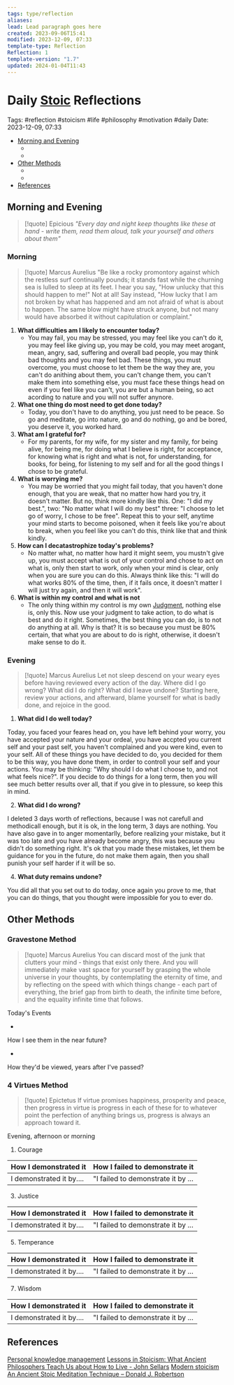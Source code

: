 ```yaml
---
tags: type/reflection
aliases: 
lead: Lead paragraph goes here
created: 2023-09-06T15:41
modified: 2023-12-09, 07:33
template-type: Reflection
Reflection: 1
template-version: "1.7"
updated: 2024-01-04T11:43
---
```



# Daily [Stoic](../SLIP-BOX/Stoicism.md) Reflections

Tags:  #reflection #stoicism #life #philosophy #motivation #daily 
Date: 2023-12-09, 07:33

- [Morning and Evening](#Morning%20and%20Evening)
	- [](#Morning%20and%20Evening#Morning%20and%20Evening#Morning|Morning)
	- [](#Morning%20and%20Evening#Morning%20and%20Evening#Evening|Evening)
- [Other Methods](#Other%20Methods)
	- [](#Other%20Methods#Other%20Methods#Gravestone%20Method|Gravestone%20Method)
	- [](#Other%20Methods#Other%20Methods#4%20Virtues%20Method|4%20Virtues%20Method)
- [References](#References)


## Morning and Evening

> [!quote] Epicious 
> _"Every day and night keep thoughts like these at hand - write them, read them aloud, talk your yourself and others about them"_

### Morning

> [!quote] Marcus Aurelius
> "Be like a rocky promontory against which the restless surf continually pounds; it stands fast while the churning sea is lulled to sleep at its feet. I hear you say, "How unlucky that this should happen to me!" Not at all! Say instead, "How lucky that I am not broken by what has happened and am not afraid of what is about to happen. The same blow might have struck anyone, but not many would have absorbed it without capitulation or complaint."

1. **What difficulties am I likely to encounter today?**
	-  You may fail, you may be stressed, you may feel like you can't do it, you may feel like giving up, you may be cold, you may meet arogant, mean, angry, sad, suffering and overall bad people, you may think bad thoughts and you may feel bad. These things, you must overcome, you must choose to let them be the way they are, you can't do anithing about them, you can't change them, you can't make them into something else, you must face these things head on even if you feel like you can't, you are but a human being, so act acording to nature and you will not suffer anynore. 
2. **What one thing do most need to get done today?**
	- Today, you don't have to do anything, you just need to be peace. So go and meditate, go into nature, go and do nothing, go and be bored, you deserve it, you worked hard.
1. **What am I grateful for?**
	- For my parents, for my wife, for my sister and my family, for being alive, for being me, for doing what I believe is right, for acceptance, for knowing what is right and what is not, for understanding, for books, for being, for listening to my self and for all the good things I chose to be grateful. 
2. **What is worrying me?**
	- You may be worried that you might fail today, that you haven't done enough, that you are weak, that no matter how hard you try, it doesn't matter. But no, think more kindly like this. One: "I did my best.", two: "No matter what I will do my best" three: "I choose to let go of worry, I chose to be free". Repeat this to your self, anytime your mind starts to become poisoned, when it feels like you're about to break, when you feel like you can't do this, think like that and think kindly.
3. **How can I decatastrophize today's problems?**
	- No matter what, no matter how hard it might seem, you mustn't give up, you must accept what is out of your control and chose to act on what is, only then start to work, only when your mind is clear, only when you are sure you can do this. Always think like this: "I will do what works 80% of the time, then, if it fails once, it doesn't matter I will just try again, and then it will work".
4. **What is within my control and what is not**
	- The only thing within my control is my own [Judgment](../SLIP-BOX/Control%20Over%20Judgment.md), nothing else is, only this. Now use your judgment to take action, to do what is best and do it right. Sometimes, the best thing you can do, is to not do anything at all. Why is that? It is so because you must be 80% certain, that what you are about to do is right, otherwise, it doesn't make sense to do it.

### Evening

> [!quote] Marcus Aurelius
> Let not sleep descend on your weary eyes before having reviewed every action of the day. Where did I go wrong? What did I do right? What did I leave undone? Starting here, review your actions, and afterward, blame yourself for what is badly done, and rejoice in the good.

1. **What did I do well today?**

Today, you faced your feares head on, you have left behind your worry, you have accepted your nature and your ordeal, you have accpted you current self and your past self, you haven't complained and you were kind, even to your self. All of these things you have decided to do, you decided for them to be this way, you have done them, in order to controll your self and your actions. You may be thinking: "Why should I do what I choose to, and not what feels nice?". If you decide to do things for a long term, then you will see much better results over all, that if you give in to plessure, so keep this in mind.

2. **What did I do wrong?**

I deleted 3 days worth of reflections, because I was not carefull and methodicall enough, but it is ok, in the long term, 3 days are nothing. You have also gave in to anger momentarlly, before realizing your mistake, but it was too late and you have already become angry, this was because you didn't do something right. It's ok that you made these mistakes, let them be guidance for you in the future, do not make them again, then you shall punish your self harder if it will be so.

4. **What duty remains undone?**

You did all that you set out to do today, once again you prove to me, that you can do things, that you thought were impossible for you to ever do.

## Other Methods

### Gravestone Method

> [!quote] Marcus Aurelius
> You can discard most of the junk that clutters your mind - things that exist only there. And you will immediately make vast space for yourself by grasping the whole universe in your thoughts, by contemplating the eternity of time, and by reflecting on the speed with which things change - each part of everything, the brief gap from birth to death, the infinite time before, and the equality infinite time that follows. 

Today's Events 

-

How I see them in the near future? 

-

How they'd be viewed, years after I've passed?

### 4 Virtues Method

> [!quote] Epictetus 
> If virtue promises happiness, prosperity and peace, then progress in virtue is progress in each of these for to whatever point the perfection of anything brings us, progress is always an approach toward it.

Evening, afternoon or morning

1. Courage 

| How I demonstrated it  | How I failed to demonstrate it |
| ------------------- | ---------------- |
| I demonstrated it by....                 | "I failed to demonstrate it by ...              |

3. Justice

| How I demonstrated it  | How I failed to demonstrate it |
| ------------------- | ---------------- |
| I demonstrated it by....                 | "I failed to demonstrate it by ...             

5. Temperance

| How I demonstrated it  | How I failed to demonstrate it |
| ------------------- | ---------------- |
| I demonstrated it by....                 | "I failed to demonstrate it by ...             

7. Wisdom

| How I demonstrated it  | How I failed to demonstrate it |
| ------------------- | ---------------- |
| I demonstrated it by....                 | "I failed to demonstrate it by ...             

## References

[Personal knowledge management](Personal%20knowledge%20management.md)
[Lessons in Stoicism: What Ancient Philosophers Teach Us about How to Live - John Sellars](https://books.google.cz/books/about/Lessons_in_Stoicism.html?id=ky84zQEACAAJ&redir_esc=y)
[Modern stoicism](https://modernstoicism.com/)
[An Ancient Stoic Meditation Technique – Donald J. Robertson](https://donaldrobertson.name/2017/03/22/an-ancient-stoic-meditation-technique/)


